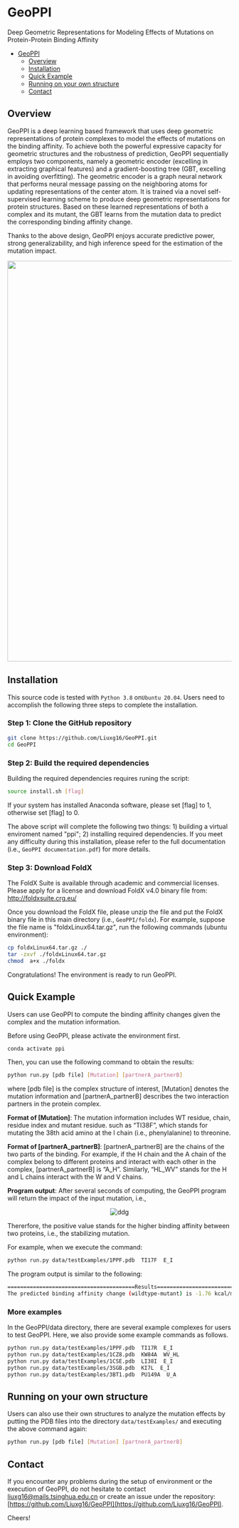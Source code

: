 
# GeoPPI
Deep Geometric Representations for Modeling Effects of Mutations on Protein-Protein Binding Affinity

- [GeoPPI](#GeoPPI)
  - [Overview](#overview)
  - [Installation](#installation)
  - [Quick Example](#quick-example)
  - [Running on your own structure](#running-on-your-own-structure)
  - [Contact](#contact)

## Overview
GeoPPI is a deep learning based framework that uses deep geometric representations of protein complexes to model the effects of mutations on the binding affinity. To achieve both the powerful expressive capacity for geometric structures and the robustness of prediction, GeoPPI sequentially employs two components, namely a geometric encoder (excelling in extracting graphical features) and a gradient-boosting tree (GBT, excelling in avoiding overfitting). The geometric encoder is a graph neural network that performs neural message passing on the neighboring atoms for updating representations of the center atom. It is trained via a novel self-supervised learning scheme to produce deep geometric representations for protein structures. Based on these learned representations of both a complex and its mutant, the GBT learns from the mutation data to predict the corresponding binding affinity change.

Thanks to the above design, GeoPPI enjoys accurate predictive power, strong generalizability, and high inference speed for the estimation of the mutation impact.

<p align="center">
<img src="data/fig/overview.png" width="900">
</p>

## Installation

This source code is tested with `Python 3.8` on`Ubuntu 20.04`.  Users need to accomplish the following three steps to complete the installation.

### Step 1: Clone the GitHub repository
```bash
git clone https://github.com/Liuxg16/GeoPPI.git
cd GeoPPI
```

### Step 2: Build the required dependencies
Building the required dependencies requires runing the script:
```bash
source install.sh [flag]
```
If your system has installed Anaconda software, please set [flag] to 1, otherwise set [flag] to 0. 

The above script will complete the following two things: 1) building a virtual enviroment named "ppi"; 2) installing required dependencies.  If you meet any difficulty during this installation, please refer to the full documentation (i.e., `GeoPPI documentation.pdf`) for more details.

### Step 3: Download FoldX

The FoldX Suite is available through academic and commercial licenses. Please apply for a license and download FoldX v4.0 binary file from: http://foldxsuite.crg.eu/

Once you download the FoldX file, please unzip the file and put the FoldX binary file in this main directory (i.e., `GeoPPI/foldx`). For example, suppose the file name is "foldxLinux64.tar.gz", run the following commands (ubuntu environment):
```bash
cp foldxLinux64.tar.gz ./
tar -zxvf ./foldxLinux64.tar.gz
chmod  a+x ./foldx
```
Congratulations! The environment is ready to run GeoPPI. 

## Quick Example
Users can use GeoPPI to compute the binding affinity changes given the complex and the mutation information.

Before using GeoPPI, please activate the environment first.

```bash
conda activate ppi
```
Then, you can use the following command to obtain the results:
```bash
python run.py [pdb file] [Mutation] [partnerA_partnerB]
```
where [pdb file] is the complex structure of interest, [Mutation] denotes the mutation information and [partnerA_partnerB] describes the two interaction partners in the protein complex.

**Format of [Mutation]**: The mutation information includes WT residue, chain, residue index and mutant residue. such as “TI38F”, which stands for mutating the 38th acid amino at the I chain (i.e., phenylalanine) to threonine.

**Format of [partnerA_partnerB]**: [partnerA_partnerB] are the chains of the two parts of the binding. For example, if the H chain and the A chain of the complex belong to different proteins and interact with each other in the complex, [partnerA_partnerB] is “A_H”. Similarly, “HL_WV” stands for the H and L chains interact with the W and V chains.


**Program output**: After several seconds of computing, the GeoPPI program will return the impact of the input mutation, i.e., 

<p align="center">
<img src="https://latex.codecogs.com/svg.latex?\Large&space;\Delta\Delta%20G=\Delta%20G_{wildtype}-\Delta%20G_{mutant}" title="ddg" />
</p>

Thererfore, the positive value stands for the higher binding affinity between two proteins, i.e., the stabilizing mutation.

For example, when we execute the command:
```bash
python run.py data/testExamples/1PPF.pdb  TI17F  E_I
```

The program output is similar to the following:

```bash
========================================Results============================================
The predicted binding affinity change (wildtype-mutant) is -1.76 kcal/mol (destabilizing mutation).
```

### More examples
In the GeoPPI/data directory, there are several example complexes for users to test GeoPPI. Here, we also provide some example commands as follows.
```bash
python run.py data/testExamples/1PPF.pdb  TI17R  E_I
python run.py data/testExamples/1CZ8.pdb  KW84A  WV_HL
python run.py data/testExamples/1CSE.pdb  LI38I  E_I
python run.py data/testExamples/3SGB.pdb  KI7L  E_I
python run.py data/testExamples/3BT1.pdb  PU149A  U_A
```
## Running on your own structure
Users can also use their own structures to analyze the mutation effects by putting the PDB files into the directory `data/testExamples/` and executing the above command again:
```bash
python run.py [pdb file] [Mutation] [partnerA_partnerB]
```

## Contact
If you encounter any problems during the setup of environment or the execution of GeoPPI, do not hesitate to contact  [liuxg16@mails.tsinghua.edu.cn](mailto:liuxg16@mails.tsinghua.edu.cn)  or create an issue under the repository:  [https://github.com/Liuxg16/GeoPPI](https://github.com/Liuxg16/GeoPPI).

Cheers!
